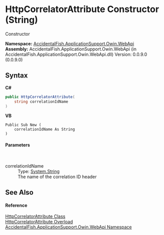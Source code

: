 # HttpCorrelatorAttribute Constructor (String)
 

Constructor

**Namespace:**&nbsp;<a href="c729625f-8dd7-8476-2797-5a36a89f8e7e">AccidentalFish.ApplicationSupport.Owin.WebApi</a><br />**Assembly:**&nbsp;AccidentalFish.ApplicationSupport.Owin.WebApi (in AccidentalFish.ApplicationSupport.Owin.WebApi.dll) Version: 0.0.9.0 (0.0.9.0)

## Syntax

**C#**<br />
``` C#
public HttpCorrelatorAttribute(
	string correlationIdName
)
```

**VB**<br />
``` VB
Public Sub New ( 
	correlationIdName As String
)
```


#### Parameters
&nbsp;<dl><dt>correlationIdName</dt><dd>Type: <a href="http://msdn2.microsoft.com/en-us/library/s1wwdcbf" target="_blank">System.String</a><br />The name of the correlation ID header</dd></dl>

## See Also


#### Reference
<a href="0e0a0dd4-8a7b-0e05-3ed6-5308fdbfc0e1">HttpCorrelatorAttribute Class</a><br /><a href="ce6f64c7-0ce7-68bc-becf-876e2b15891a">HttpCorrelatorAttribute Overload</a><br /><a href="c729625f-8dd7-8476-2797-5a36a89f8e7e">AccidentalFish.ApplicationSupport.Owin.WebApi Namespace</a><br />